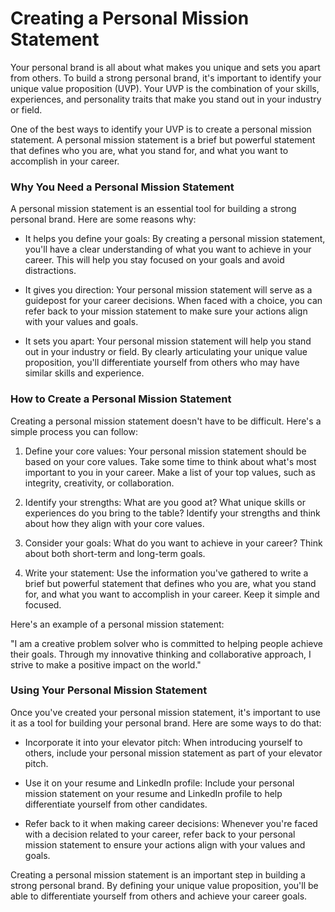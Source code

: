 Creating a Personal Mission Statement
===========================================================================================

Your personal brand is all about what makes you unique and sets you apart from others. To build a strong personal brand, it's important to identify your unique value proposition (UVP). Your UVP is the combination of your skills, experiences, and personality traits that make you stand out in your industry or field.

One of the best ways to identify your UVP is to create a personal mission statement. A personal mission statement is a brief but powerful statement that defines who you are, what you stand for, and what you want to accomplish in your career.

### Why You Need a Personal Mission Statement

A personal mission statement is an essential tool for building a strong personal brand. Here are some reasons why:

* It helps you define your goals: By creating a personal mission statement, you'll have a clear understanding of what you want to achieve in your career. This will help you stay focused on your goals and avoid distractions.

* It gives you direction: Your personal mission statement will serve as a guidepost for your career decisions. When faced with a choice, you can refer back to your mission statement to make sure your actions align with your values and goals.

* It sets you apart: Your personal mission statement will help you stand out in your industry or field. By clearly articulating your unique value proposition, you'll differentiate yourself from others who may have similar skills and experience.

### How to Create a Personal Mission Statement

Creating a personal mission statement doesn't have to be difficult. Here's a simple process you can follow:

1. Define your core values: Your personal mission statement should be based on your core values. Take some time to think about what's most important to you in your career. Make a list of your top values, such as integrity, creativity, or collaboration.

2. Identify your strengths: What are you good at? What unique skills or experiences do you bring to the table? Identify your strengths and think about how they align with your core values.

3. Consider your goals: What do you want to achieve in your career? Think about both short-term and long-term goals.

4. Write your statement: Use the information you've gathered to write a brief but powerful statement that defines who you are, what you stand for, and what you want to accomplish in your career. Keep it simple and focused.

Here's an example of a personal mission statement:

"I am a creative problem solver who is committed to helping people achieve their goals. Through my innovative thinking and collaborative approach, I strive to make a positive impact on the world."

### Using Your Personal Mission Statement

Once you've created your personal mission statement, it's important to use it as a tool for building your personal brand. Here are some ways to do that:

* Incorporate it into your elevator pitch: When introducing yourself to others, include your personal mission statement as part of your elevator pitch.

* Use it on your resume and LinkedIn profile: Include your personal mission statement on your resume and LinkedIn profile to help differentiate yourself from other candidates.

* Refer back to it when making career decisions: Whenever you're faced with a decision related to your career, refer back to your personal mission statement to ensure your actions align with your values and goals.

Creating a personal mission statement is an important step in building a strong personal brand. By defining your unique value proposition, you'll be able to differentiate yourself from others and achieve your career goals.
